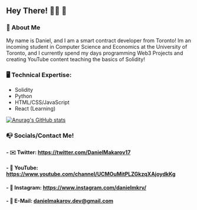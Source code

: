 ## Hey There! 👨‍💻 👋

### 🤗 About Me
My name is Daniel, and I am a smart contract developer from Toronto! Im an incoming student in Computer Science and Economics at the University of Toronto, and I currently spend my days programming Web3 Projects and creating YouTube content teaching the basics of Solidity!

### 🖥 Technical Expertise:
- Solidity
- Python
- HTML/CSS/JavaScript
- React (Learning)

[![Anurag's GitHub stats](https://github-readme-stats.vercel.app/api?username=daniel-makarov)](https://github.com/anuraghazra/github-readme-stats)

### 📭 Socials/Contact Me!
#### - ✉️ Twitter: https://twitter.com/DanielMakarov17
#### - 🎥 YouTube: https://www.youtube.com/channel/UCMOuMitPLZGkzqXAjoydkKg
#### - 📸 Instagram: https://www.instagram.com/danielmkrv/
#### - 📧 E-Mail: danielmakarov.dev@gmail.com

